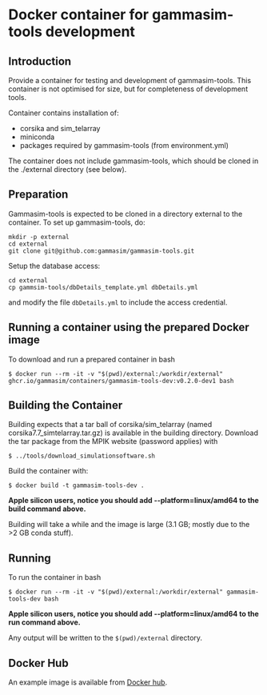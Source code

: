 # Docker container for gammasim-tools development

## Introduction

Provide a container for testing and development of gammasim-tools. This container is not optimised for size, but for completeness of development tools.

Container contains installation of:

- corsika and sim\_telarray
- miniconda
- packages required by gammasim-tools (from environment.yml)

The container does not include gammasim-tools, which should be cloned in the ./external directory (see below).

## Preparation

Gammasim-tools is expected to be cloned in a directory external to the container. To set up gammasim-tools, do:

```
mkdir -p external
cd external
git clone git@github.com:gammasim/gammasim-tools.git
```

Setup the database access:
```
cd external
cp gammsim-tools/dbDetails_template.yml dbDetails.yml
```
and modify the file `dbDetails.yml` to include the access credential.

## Running a container using the prepared Docker image

To download and run a prepared container in bash

```
$ docker run --rm -it -v "$(pwd)/external:/workdir/external" ghcr.io/gammasim/containers/gammasim-tools-dev:v0.2.0-dev1 bash
```

## Building the Container

Building expects that a tar ball of corsika/sim\_telarray (named corsika7.7\_simtelarray.tar.gz) is available in the building directory.
Download the tar package from the MPIK website (password applies) with

```
$ ../tools/download_simulationsoftware.sh
```

Build the container with:

```
$ docker build -t gammasim-tools-dev .
```

__Apple silicon users, notice you should add --platform=linux/amd64 to the build command above.__

Building will take a while and the image is large (3.1 GB; mostly due to the >2 GB conda stuff).


## Running

To run the container in bash 

```
$ docker run --rm -it -v "$(pwd)/external:/workdir/external" gammasim-tools-dev bash
```

__Apple silicon users, notice you should add --platform=linux/amd64 to the run command above.__

Any output will be written to the `$(pwd)/external` directory.

## Docker Hub

An example image is available from [Docker hub](https://hub.docker.com/repository/docker/gernotmaier/gammasim-tools-dev).
